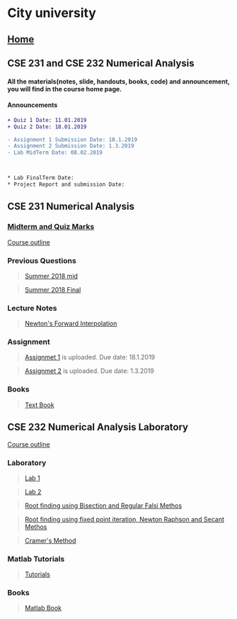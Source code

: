 # City university

## [Home](https://suptaphilip.github.io/)

## CSE 231 and CSE 232 Numerical Analysis

#### All the materials(notes, slide, handouts, books, code) and announcement, you will find in the course home page.
#### Announcements

```diff
+ Quiz 1 Date: 11.01.2019
+ Quiz 2 Date: 18.01.2019

- Assignment 1 Submission Date: 18.1.2019
- Assignment 2 Submission Date: 1.3.2019
- Lab MidTerm Date: 08.02.2019



* Lab FinalTerm Date:
* Project Report and submission Date:

```



## CSE 231 Numerical Analysis

### [Midterm and Quiz Marks](https://github.com/suptaphilip/Numerical-Analysis/raw/Fall-2018/Numerical%20Analysis%20Marks.pdf)

[Course outline](https://github.com/suptaphilip/Numerical-Analysis/raw/Fall-2018/OBC%20CSE%20231%20Numerical.pdf)


### Previous Questions 

> [Summer 2018 mid](https://github.com/suptaphilip/Numerical-Analysis/raw/Fall-2018/Summer%202018%20CSE%20231%20Numerical%20Analysis%20Mid.pdf)

> [Summer 2018 Final]()

### Lecture Notes

> [Newton's Forward Interpolation](https://github.com/suptaphilip/Numerical-Analysis/raw/Fall-2018/NA%20Forward%20Method.pdf)

### Assignment
> [Assignmet 1](https://github.com/suptaphilip/Numerical-Analysis/raw/Fall-2018/Assignment%201.pdf) is uploaded. Due date: 18.1.2019

> [Assignmet 2](https://github.com/suptaphilip/Numerical-Analysis/raw/Fall-2018/Assignment%202.pdf) is uploaded. Due date: 1.3.2019


### Books
> [Text Book]()

## CSE 232 Numerical Analysis Laboratory

[Course outline](https://github.com/suptaphilip/Numerical-Analysis/raw/Fall-2018/OBC%20CSE%20232%20Numerical%20Lab.pdf)

### Laboratory

> [Lab 1](https://github.com/suptaphilip/Numerical-Analysis/raw/Fall-2018/Lab%201.pdf)

> [Lab 2](https://github.com/suptaphilip/Numerical-Analysis/raw/Fall-2018/Lab%202.pdf)

>[Root finding using Bisection and Regular Falsi Methos](https://github.com/suptaphilip/Numerical-Analysis/raw/Fall-2018/Root%20Finding.pdf)

>[Root finding using fixed point iteration, Newton Raphson and Secant Methos](https://github.com/suptaphilip/Numerical-Analysis/raw/Fall-2018/Root%20Finding%202.pdf)

> [Cramer's Method](https://github.com/suptaphilip/Numerical-Analysis/raw/Fall-2018/Cramers%20method.pdf)

### Matlab Tutorials

> [Tutorials](https://www.youtube.com/playlist?list=PL60D54836FB8893F0)


### Books
> [Matlab Book](https://github.com/suptaphilip/Numerical-Analysis/raw/Fall-2018/Numerical_method_in_Matlab.pdf)




